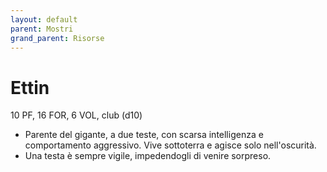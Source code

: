```yaml
---
layout: default
parent: Mostri
grand_parent: Risorse
---
```


# Ettin

10 PF, 16 FOR, 6 VOL, club (d10)

- Parente del gigante, a due teste, con scarsa intelligenza e comportamento aggressivo. Vive sottoterra e agisce solo nell'oscurità.
- Una testa è sempre vigile, impedendogli di venire sorpreso.